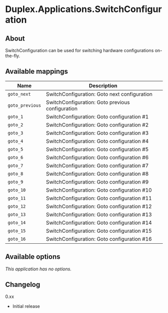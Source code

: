 # Duplex.Applications.SwitchConfiguration

## About

SwitchConfiguration can be used for switching hardware configurations on-the-fly.

## Available mappings 

| Name       | Description   |
| -----------|---------------|
| `goto_next` | SwitchConfiguration: Goto next configuration |
| `goto_previous` | SwitchConfiguration: Goto previous configuration |
| `goto_1` | SwitchConfiguration: Goto configuration #1 |
| `goto_2` | SwitchConfiguration: Goto configuration #2 |
| `goto_3` | SwitchConfiguration: Goto configuration #3 |
| `goto_4` | SwitchConfiguration: Goto configuration #4 |
| `goto_5` | SwitchConfiguration: Goto configuration #5 |
| `goto_6` | SwitchConfiguration: Goto configuration #6 |
| `goto_7` | SwitchConfiguration: Goto configuration #7 |
| `goto_8` | SwitchConfiguration: Goto configuration #8 |
| `goto_9` | SwitchConfiguration: Goto configuration #9 |
| `goto_10` | SwitchConfiguration: Goto configuration #10 |
| `goto_11` | SwitchConfiguration: Goto configuration #11 |
| `goto_12` | SwitchConfiguration: Goto configuration #12 |
| `goto_13` | SwitchConfiguration: Goto configuration #13 |
| `goto_14` | SwitchConfiguration: Goto configuration #14 |
| `goto_15` | SwitchConfiguration: Goto configuration #15 |
| `goto_16` | SwitchConfiguration: Goto configuration #16 |

## Available options

*This application has no options.*

## Changelog

0.xx 
- Initial release
